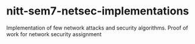 # nitt-sem7-netsec-implementations
Implementation of few network attacks and security algorithms. Proof of work for network security assignment
